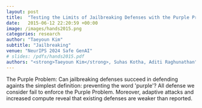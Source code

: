 ```yaml
---
layout: post
title:  "Testing the Limits of Jailbreaking Defenses with the Purple Problem"
date:   2015-06-12 22:20:59 +00:00
image: /images/hands2015.png
categories: research
author: "Taeyoun Kim"
subtitle: "Jailbreaking"
venue: "NeurIPS 2024 Safe GenAI"
# slides: /pdfs/hands2015.pdf
authors: "<strong>Taeyoun Kim</strong>, Suhas Kotha, Aditi Raghunathan"
---
```

The Purple Problem: Can jailbreaking defenses succeed in defending againts the simplest definition: preventing the word 'purple'? All defense we consider fail to enforce the Purple Problem. Moreover, adaptive attacks and increased compute reveal that existing defenses are weaker than reported. 

<!-- [Presented Slides](/pdfs/hands2015.pdf){:target="_blank"}

[Video of Fast Tracking](https://www.youtube.com/watch?v=sTOF0eY9uv4){:target="_blank"}

[Video of Tracking Under Uncertainty](https://www.youtube.com/watch?v=_DogsLiC4XY){:target="_blank"} -->